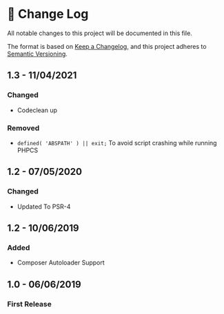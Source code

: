 # 📝  Change Log

All notable changes to this project will be documented in this file.

The format is based on [Keep a Changelog](https://keepachangelog.com/en/1.0.0/), and this project adheres to [Semantic Versioning](https://semver.org/spec/v2.0.0.html).

## 1.3 - 11/04/2021
### Changed
* Codeclean up

### Removed
* `defined( 'ABSPATH' ) || exit;` To avoid script crashing while running PHPCS

## 1.2 - 07/05/2020
### Changed
* Updated To PSR-4

## 1.2 - 10/06/2019
### Added
* Composer Autoloader Support

## 1.0 - 06/06/2019
### First Release

<!--
## Unreleased

## 1.0 - 01/02/2020
### Added

### Changed

### Deprecated

### Removed

### Fixed

### Security

-->

